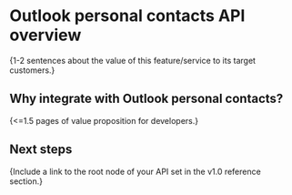 # Outlook personal contacts API overview

{1-2 sentences about the value of this feature/service to its target customers.} 

## Why integrate with Outlook personal contacts?

{<=1.5 pages of value proposition for developers.}

## Next steps

{Include a link to the root node of your API set in the v1.0 reference section.}
